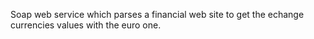 Soap web service which parses a financial web site to get the echange currencies values with the euro one.
